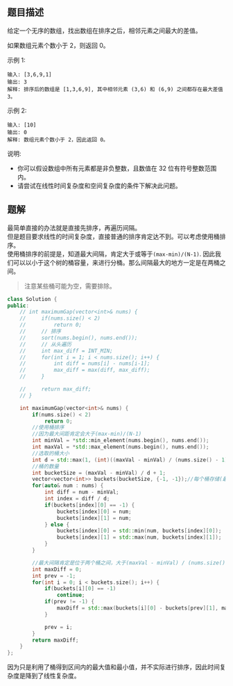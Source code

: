 ## 题目描述
给定一个无序的数组，找出数组在排序之后，相邻元素之间最大的差值。

如果数组元素个数小于 2，则返回 0。

示例 1:
```
输入: [3,6,9,1]
输出: 3
解释: 排序后的数组是 [1,3,6,9], 其中相邻元素 (3,6) 和 (6,9) 之间都存在最大差值 3。
```
示例 2:
```
输入: [10]
输出: 0
解释: 数组元素个数小于 2，因此返回 0。
```

说明:
* 你可以假设数组中所有元素都是非负整数，且数值在 32 位有符号整数范围内。
* 请尝试在线性时间复杂度和空间复杂度的条件下解决此问题。

## 题解
最简单直接的办法就是直接先排序，再遍历间隔。  
但是题目要求线性的时间复杂度，直接普通的排序肯定达不到。可以考虑使用桶排序。  
使用桶排序的前提是，知道最大间隔，肯定大于或等于`(max-min)/(N-1)`. 因此我们可以以小于这个树的桶容量，来进行分桶。那么间隔最大的地方一定是在两桶之间。
> 注意某些桶可能为空，需要排除。

```C++
class Solution {
public:
    // int maximumGap(vector<int>& nums) {
    //     if(nums.size() < 2)
    //         return 0;
    //     // 排序
    //     sort(nums.begin(), nums.end());
    //     // 从头遍历
    //     int max_diff = INT_MIN;
    //     for(int i = 1; i < nums.size(); i++) {
    //         int diff = nums[i] - nums[i-1];
    //         max_diff = max(diff, max_diff);
    //     }

    //     return max_diff;
    // }

    int maximumGap(vector<int>& nums) {
        if(nums.size() < 2)
            return 0;
        //使用桶排序
        //因为最大间距肯定会大于(max-min)/(N-1)
        int minVal = *std::min_element(nums.begin(), nums.end());
        int maxVal = *std::max_element(nums.begin(), nums.end());
        //选取的桶大小
        int d = std::max(1, (int)((maxVal - minVal) / (nums.size() - 1)));
        //桶的数量
        int bucketSize = (maxVal - minVal) / d + 1;
        vector<vector<int>> buckets(bucketSize, {-1, -1});//每个桶存储(最小值，最大值)
        for(auto& num : nums) {
            int diff = num - minVal;
            int index = diff / d;
            if(buckets[index][0] == -1) {
                buckets[index][0] = num;
                buckets[index][1] = num;
            } else {
                buckets[index][0] = std::min(num, buckets[index][0]);
                buckets[index][1] = std::max(num, buckets[index][1]);
            }
        }

        //最大间隔肯定是位于两个桶之间，大于(maxVal - minVal) / (nums.size() - 1)的
        int maxDiff = 0;
        int prev = -1;
        for(int i = 0; i < buckets.size(); i++) {
            if(buckets[i][0] == -1)
                continue;
            if(prev != -1) {
                maxDiff = std::max(buckets[i][0] - buckets[prev][1], maxDiff);
            }

            prev = i;
        }
        return maxDiff;
    }
};
```

因为只是利用了桶得到区间内的最大值和最小值，并不实际进行排序，因此时间复杂度是降到了线性复杂度。